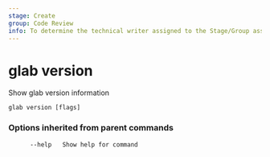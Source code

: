 ```yaml
---
stage: Create
group: Code Review
info: To determine the technical writer assigned to the Stage/Group associated with this page, see https://about.gitlab.com/handbook/product/ux/technical-writing/#assignments
---
```


<!--
This documentation is auto generated by a script.
Please do not edit this file directly, check cmd/gen-docs/docs.go.
-->

# glab version

Show glab version information

```plaintext
glab version [flags]
```

### Options inherited from parent commands

```plaintext
      --help   Show help for command
```

